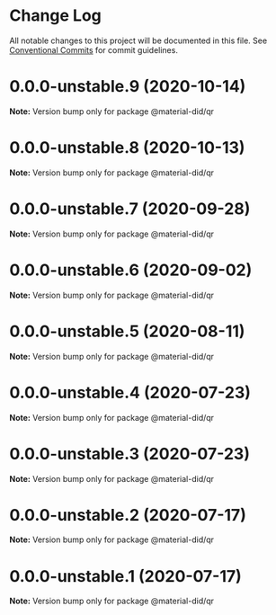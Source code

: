 # Change Log

All notable changes to this project will be documented in this file.
See [Conventional Commits](https://conventionalcommits.org) for commit guidelines.

# 0.0.0-unstable.9 (2020-10-14)

**Note:** Version bump only for package @material-did/qr





# 0.0.0-unstable.8 (2020-10-13)

**Note:** Version bump only for package @material-did/qr





# 0.0.0-unstable.7 (2020-09-28)

**Note:** Version bump only for package @material-did/qr





# 0.0.0-unstable.6 (2020-09-02)

**Note:** Version bump only for package @material-did/qr





# 0.0.0-unstable.5 (2020-08-11)

**Note:** Version bump only for package @material-did/qr





# 0.0.0-unstable.4 (2020-07-23)

**Note:** Version bump only for package @material-did/qr





# 0.0.0-unstable.3 (2020-07-23)

**Note:** Version bump only for package @material-did/qr





# 0.0.0-unstable.2 (2020-07-17)

**Note:** Version bump only for package @material-did/qr





# 0.0.0-unstable.1 (2020-07-17)

**Note:** Version bump only for package @material-did/qr
